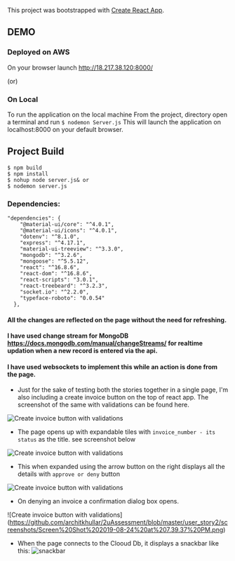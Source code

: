 This project was bootstrapped with [Create React App](https://github.com/facebook/create-react-app).

## DEMO
### Deployed on AWS
On your browser launch http://18.217.38.120:8000/

(or)
### On Local
To run the application on the local machine
From the project, directory open a terminal and run 
```$ nodemon Server.js```
This will launch the application on localhost:8000 on your default browser.



## Project Build
````
$ npm build
$ npm install
$ nohup node server.js& or
$ nodemon server.js
````
### Dependencies:
````
"dependencies": {
    "@material-ui/core": "^4.0.1",
    "@material-ui/icons": "^4.0.1",
    "dotenv": "^8.1.0",
    "express": "^4.17.1",
    "material-ui-treeview": "^3.3.0",
    "mongodb": "^3.2.6",
    "mongoose": "^5.5.12",
    "react": "^16.8.6",
    "react-dom": "^16.8.6",
    "react-scripts": "3.0.1",
    "react-treebeard": "^3.2.3",
    "socket.io": "^2.2.0",
    "typeface-roboto": "0.0.54"
  },
 ```` 

#### All the changes are reflected on the page without the need for refreshing. 
#### I have used change stream for MongoDB https://docs.mongodb.com/manual/changeStreams/ for realtime updation when a new record is entered via the api.
#### I have used websockets to implement this while an action is done from the page. 

* Just for the sake of testing both the stories together in a single page, I'm also including a create invoice button on the top of react app. The screenshot of the same with validations can be found here.

![Create invoice button with validations](https://github.com/architkhullar/2uAssessment/blob/master/user_story2/screenshots/Screen%20Shot%202019-08-24%20at%207.58.03%20PM.png)

* The page opens up with expandable tiles with `invoice_number - its status` as the title. see screenshot below

![Create invoice button with validations](https://github.com/architkhullar/2uAssessment/blob/master/user_story2/screenshots/Screen%20Shot%202019-08-24%20at%207.38.45%20PM.png)

* This when expanded using the arrow button on the right displays all the details with `approve or deny` button

![Create invoice button with validations](https://github.com/architkhullar/2uAssessment/blob/master/user_story2/screenshots/Screen%20Shot%202019-08-24%20at%207.38.59%20PM.png)

* On denying an invoice a confirmation dialog box opens.

![Create invoice button with validations] (https://github.com/architkhullar/2uAssessment/blob/master/user_story2/screenshots/Screen%20Shot%202019-08-24%20at%207.39.37%20PM.png)

* When the page connects to the Clooud Db, it displays a snackbar like this:
![snackbar](https://github.com/architkhullar/2uAssessment/blob/master/user_story2/screenshots/Screen%20Shot%202019-08-24%20at%207.39.16%20PM.png)

